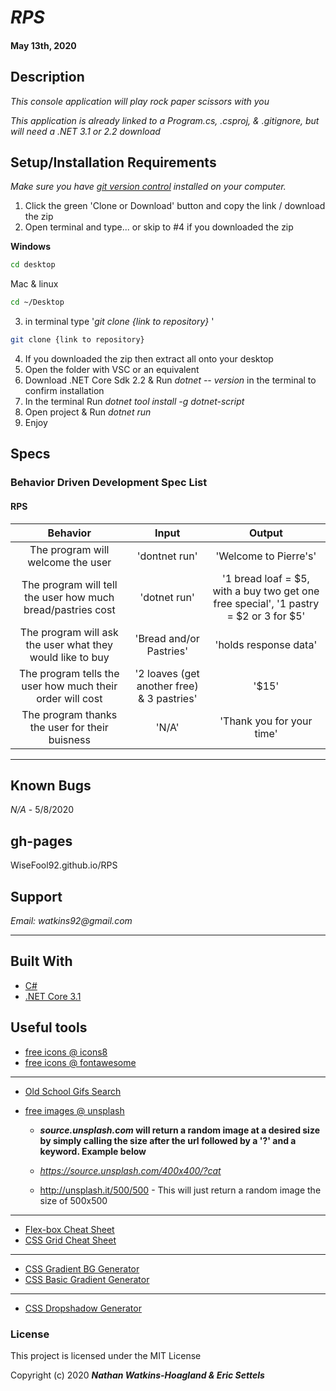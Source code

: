 # _RPS_

#### May 13th, 2020

## Description

_This console application will play rock paper scissors with you_

_This application is already linked to a Program.cs, .csproj, & .gitignore, but will need a .NET 3.1 or 2.2 download_

## Setup/Installation Requirements

_Make sure you have [git version control](https://git-scm.com/downloads) installed on your computer._

1. Click the green 'Clone or Download' button and copy the link / download the zip
2. Open terminal and type... or skip to #4 if you downloaded the zip

**Windows**

```sh
cd desktop
```

Mac & linux

```sh
cd ~/Desktop
```

3.  in terminal type '_git clone {link to repository}_ '

```sh
git clone {link to repository}
```
4. If you downloaded the zip then extract all onto your desktop
5. Open the folder with VSC or an equivalent
6. Download .NET Core Sdk 2.2 & Run _dotnet -- version_ in the terminal to confirm installation
7. In the terminal Run _dotnet tool install -g dotnet-script_
8. Open project & Run _dotnet run_
9. Enjoy

## Specs

### Behavior Driven Development Spec List
#### RPS
|                          Behavior                          | Input  | Output  |
| :--------------------------------------------------------: | :----: | :-----: |
| The program will welcome the user | 'dontnet run' | 'Welcome to Pierre's'  |
| The program will tell the user how much bread/pastries cost | 'dotnet run' | '1 bread loaf = $5, with a buy two get one free special', '1 pastry = $2 or 3 for $5' |
| The program will ask the user what they would like to buy | 'Bread and/or Pastries' | 'holds response data' |
| The program tells the user how much their order will cost | '2 loaves (get another free) & 3 pastries' | '$15' |
| The program thanks the user for their buisness | 'N/A' | 'Thank you for your time' |

---
## Known Bugs

_N/A_ - 5/8/2020

## gh-pages

WiseFool92.github.io/RPS

## Support

_Email: watkins92@gmail.com_

---
## Built With

- [C#](https://docs.microsoft.com/en-us/dotnet/csharp/)
- [.NET Core 3.1](https://dotnet.microsoft.com/download/dotnet-core/3.1)

## Useful tools

- [free icons @ icons8](https://icons8.com/)
- [free icons @ fontawesome](https://fontawesome.com/)

---

- [Old School Gifs Search](https://gifcities.org/)
- [free images @ unsplash](https://unsplash.com/)

  - **_source.unsplash.com_ will return a random image at a desired size by simply calling the size after the url followed by a '?' and a keyword. Example below**

  - _https://source.unsplash.com/400x400/?cat_
  - http://unsplash.it/500/500 - This will just return a random image the size of 500x500

---

- [Flex-box Cheat Sheet](http://yoksel.github.io/flex-cheatsheet/)
- [CSS Grid Cheat Sheet](http://grid.malven.co/)

---

- [CSS Gradient BG Generator](https://mycolor.space/gradient)
- [CSS Basic Gradient Generator](https://cssgradient.io/)

---

- [CSS Dropshadow Generator](https://cssgenerator.org/box-shadow-css-generator.html)

### License

This project is licensed under the MIT License

Copyright (c) 2020 **_Nathan Watkins-Hoagland & Eric Settels_**

